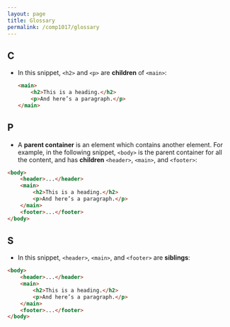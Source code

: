 ```yaml
---
layout: page
title: Glossary
permalink: /comp1017/glossary
---
```


## C
+ In this snippet, `<h2>` and `<p>` are **children** of `<main>`:
    ```html
    <main>
        <h2>This is a heading.</h2>
        <p>And here’s a paragraph.</p>
    </main>
    ```

## P
+ A **parent container** is an element which contains another element. For example, in the following snippet, `<body>` is the parent container for all the content, and has **children** `<header>`, `<main>`, and `<footer>`:
```html
<body>
	<header>...</header>
	<main>
		<h2>This is a heading.</h2>
		<p>And here’s a paragraph.</p>
	</main>
	<footer>...</footer>
</body>
```

## S
+ In this snippet, `<header>`, `<main>`, and `<footer>` are **siblings**:
```html
<body>
	<header>...</header>
	<main>
		<h2>This is a heading.</h2>
		<p>And here’s a paragraph.</p>
	</main>
	<footer>...</footer>
</body>
```